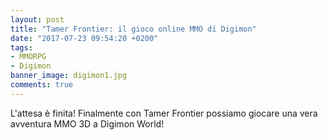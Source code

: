 ```yaml
---
layout: post
title: "Tamer Frontier: il gioco online MMO di Digimon"
date: "2017-07-23 09:54:20 +0200"
tags:
- MMORPG
- Digimon
banner_image: digimon1.jpg
comments: true
---
```

<script async src="//pagead2.googlesyndication.com/pagead/js/adsbygoogle.js"></script>
<!-- pdn -->
<ins class="adsbygoogle"
     style="display:block"
     data-ad-client="ca-pub-0310143169496959"
     data-ad-slot="5970575705"
     data-ad-format="auto"></ins>
<script>
(adsbygoogle = window.adsbygoogle || []).push({});
</script>

L'attesa è finita! Finalmente con Tamer Frontier possiamo giocare una vera avventura MMO 3D a Digimon World!
<!--more-->
